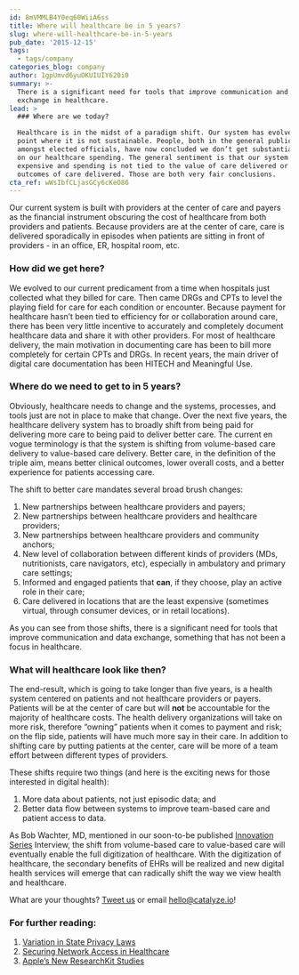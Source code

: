 ```yaml
---
id: 8mVMMLB4Y0eq60WiiA6ss
title: Where will healthcare be in 5 years?
slug: where-will-healthcare-be-in-5-years
pub_date: '2015-12-15'
tags:
  - tags/company
categories_blog: company
author: 1gpUmvd6yuOKUIUIY620i0
summary: >-
  There is a significant need for tools that improve communication and data
  exchange in healthcare.
lead: >
  ### Where are we today?

  Healthcare is in the midst of a paradigm shift. Our system has evolved to a
  point where it is not sustainable. People, both in the general public and
  amongst elected officials, have now concluded we don’t get substantial returns
  on our healthcare spending. The general sentiment is that our system is too
  expensive and spending is not tied to the value of care delivered or to the
  outcomes of care delivered. Those are both very fair conclusions.
cta_ref: wWsIbfCLjasGCy6cKeO86
---
```

Our current system is built with providers at the center of care and payers as the financial instrument obscuring the cost of healthcare from both providers and patients. Because providers are at the center of care, care is delivered sporadically in episodes when patients are sitting in front of providers - in an office, ER, hospital room, etc.

### How did we get here?

We evolved to our current predicament from a time when hospitals just collected what they billed for care. Then came DRGs and CPTs to level the playing field for care for each condition or encounter. Because payment for healthcare hasn’t been tied to efficiency for or collaboration around care, there has been very little incentive to accurately and completely document healthcare data and share it with other providers. For most of healthcare delivery, the main motivation in documenting care has been to bill more completely for certain CPTs and DRGs. In recent years, the main driver of digital care documentation has been HITECH and Meaningful Use.

### Where do we need to get to in 5 years?

Obviously, healthcare needs to change and the systems, processes, and tools just are not in place to make that change. Over the next five years, the healthcare delivery system has to broadly shift from being paid for delivering more care to being paid to deliver better care. The current en vogue terminology is that the system is shifting from volume-based care delivery to value-based care delivery. Better care, in the definition of the triple aim, means better clinical outcomes, lower overall costs, and a better experience for patients accessing care.

The shift to better care mandates several broad brush changes:

1. New partnerships between healthcare providers and payers;
2. New partnerships between healthcare providers and healthcare providers;
3. New partnerships between healthcare providers and community anchors;
4. New level of collaboration between different kinds of providers (MDs, nutritionists, care navigators, etc), especially in ambulatory and primary care settings;
5. Informed and engaged patients that **can**, if they choose, play an active role in their care;
6. Care delivered in locations that are the least expensive (sometimes virtual, through consumer devices, or in retail locations).

As you can see from those shifts, there is a significant need for tools that improve communication and data exchange, something that has not been a focus in healthcare.

### What will healthcare look like then?

The end-result, which is going to take longer than five years, is a health system centered on patients and not healthcare providers or payers. Patients will be at the center of care but will **not** be accountable for the majority of healthcare costs. The health delivery organizations will take on more risk, therefore “owning” patients when it comes to payment and risk; on the flip side, patients will have much more say in their care. In addition to shifting care by putting patients at the center, care will be more of a team effort between different types of providers.

These shifts require two things (and here is the exciting news for those interested in digital health):

1. More data about patients, not just episodic data; and
2. Better data flow between systems to improve team-based care and patient access to data.

As Bob Wachter, MD, mentioned in our soon-to-be published [Innovation Series](https://catalyze.io/innovation) Interview, the shift from volume-based care to value-based care will eventually enable the full digitization of healthcare. With the digitization of healthcare, the secondary benefits of EHRs will be realized and new digital health services will emerge that can radically shift the way we view health and healthcare.

What are your thoughts? [Tweet us](https://twitter.com/catalyzeio) or email <hello@catalyze.io>!

### For further reading:

1. [Variation in State Privacy Laws](https://catalyze.io/blog/variation-in-state-privacy-laws)
2. [Securing Network Access in Healthcare](https://catalyze.io/blog/securing-network-access-in-healthcare)
3. [Apple’s New ResearchKit Studies](https://catalyze.io/blog/apples-new-researchkit-studies)


  